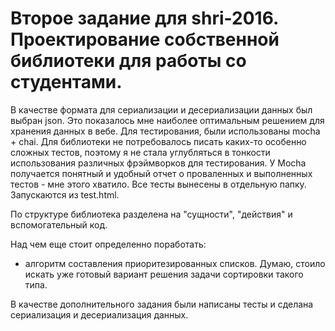 # Второе задание для shri-2016. Проектирование собственной библиотеки для работы со студентами.

В качестве формата для сериализации и десериализации данных был выбран json. Это показалось мне наиболее оптимальным решением для хранения данных в вебе.
Для тестирования, были использованы mocha + chai. Для библиотеки не потребовалось писать каких-то особенно сложных тестов, поэтому я не стала углубляться в тонкости использования различных фрэймворков для тестирования.
У Mocha получается понятный и удобный отчет о проваленных и выполненных тестов - мне этого хватило.
Все тесты вынесены в отдельную папку. Запускаются из test.html.

По структуре библиотека разделена на "сущности", "действия" и вспомогательный код.

Над чем еще стоит определенно поработать:
- алгоритм составления приоритезированных списков. Думаю, стоило искать уже готовый вариант решения задачи сортировки такого типа.

В качестве дополнительного задания были написаны тесты и сделана сериализация и десериализация данных.

